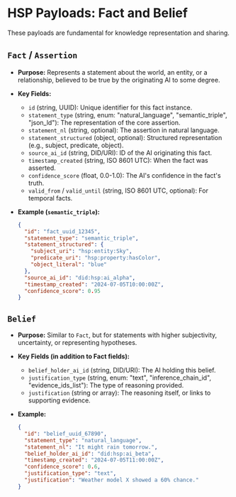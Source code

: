 # HSP Payloads: Fact and Belief

These payloads are fundamental for knowledge representation and sharing.

## `Fact` / `Assertion`

- **Purpose:** Represents a statement about the world, an entity, or a
  relationship, believed to be true by the originating AI to some degree.
- **Key Fields:**
  - `id` (string, UUID): Unique identifier for this fact instance.
  - `statement_type` (string, enum: "natural_language", "semantic_triple",
    "json_ld"): The representation of the core assertion.
  - `statement_nl` (string, optional): The assertion in natural language.
  - `statement_structured` (object, optional): Structured representation (e.g.,
    subject, predicate, object).
  - `source_ai_id` (string, DID/URI): ID of the AI originating this fact.
  - `timestamp_created` (string, ISO 8601 UTC): When the fact was asserted.
  - `confidence_score` (float, 0.0-1.0): The AI's confidence in the fact's
    truth.
  - `valid_from` / `valid_until` (string, ISO 8601 UTC, optional): For temporal
    facts.

- **Example (`semantic_triple`):**
  ```json
  {
    "id": "fact_uuid_12345",
    "statement_type": "semantic_triple",
    "statement_structured": {
      "subject_uri": "hsp:entity:Sky",
      "predicate_uri": "hsp:property:hasColor",
      "object_literal": "blue"
    },
    "source_ai_id": "did:hsp:ai_alpha",
    "timestamp_created": "2024-07-05T10:00:00Z",
    "confidence_score": 0.95
  }
  ```

## `Belief`

- **Purpose:** Similar to `Fact`, but for statements with higher subjectivity,
  uncertainty, or representing hypotheses.
- **Key Fields (in addition to Fact fields):**
  - `belief_holder_ai_id` (string, DID/URI): The AI holding this belief.
  - `justification_type` (string, enum: "text", "inference_chain_id",
    "evidence_ids_list"): The type of reasoning provided.
  - `justification` (string or array): The reasoning itself, or links to
    supporting evidence.

- **Example:**
  ```json
  {
    "id": "belief_uuid_67890",
    "statement_type": "natural_language",
    "statement_nl": "It might rain tomorrow.",
    "belief_holder_ai_id": "did:hsp:ai_beta",
    "timestamp_created": "2024-07-05T11:00:00Z",
    "confidence_score": 0.6,
    "justification_type": "text",
    "justification": "Weather model X showed a 60% chance."
  }
  ```
